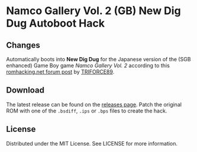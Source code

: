 # Namco Gallery Vol. 2 (GB) New Dig Dug Autoboot Hack

## Changes

Automatically boots into __New Dig Dug__
for the Japanese version of the (SGB enhanced) Game Boy game
*Namco Gallery Vol. 2*
according to this
[romhacking.net forum post](https://www.romhacking.net/forum/index.php?msg=447947)
by
[TRIFORCE89](https://www.romhacking.net/forum/index.php?action=profile;u=10887).

## Download
The latest release can be found on the
[releases page](https://github.com/lightbulb-sun/namco2-newdigdug-autoboot/releases).
Patch the original ROM with one of the `.bsdiff`, `.ips` or `.bps` files
to create the hack.

## License
Distributed under the MIT License. See LICENSE for more information.

